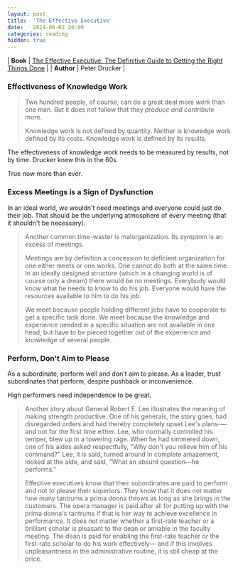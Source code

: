 ```yaml
---
layout: post
title:  'The Effective Executive'
date:   2024-06-02 20:00
categories: reading
hidden: true
---
```


| **Book** | [The Effective Executive: The Definitive Guide to Getting the Right Things Done](https://www.amazon.com/The-Effective-Executive-audiobook/dp/B01N51TCT1/ref=sr_1_1?crid=2BLPZ26ZRXHX3&dib=eyJ2IjoiMSJ9.XMVlbcF1hskqkRCiT4_k4iW0Rd5Szga_lfhNmvxwqgylU7PaRRTXQLCxsYY1-sZkLIvM4lQIdTVsB5LmU0x29fu8yKEATsJZB2JQaYCm-tkNFsSP5u1vQNezV-Qqsco-JUG6ZCwigS3DaEhmon-1QMCQAhCjFy3ogBvwdsLbZ75y9iaEJamhFlZvigcORifPuvobYNV7F5MoniBqCWL6g3ZNYOihaKZKXqD6Ed1d7Zo.UxvYQqXyKWcKKOJQMpECZCffRzVcp6GA9y5gGsVGK-8&dib_tag=se&keywords=effective+executive+peter+drucker&qid=1730515097&s=books&sprefix=effective+exe%2Cstripbooks%2C94&sr=1-1) |
| **Author** | Peter Drucker |


### Effectiveness of Knowledge Work 

> Two hundred people, of course, can do a great deal more _work_ than one man. But it does not follow that they _produce and contribute_ more.
> 
> Knowledge work is not defined by quantity. Neither is knowedge work defined by its costs. Knowledge work is defined by its results.

The effectiveness of knowledge work needs to be measured by results, not by time. Drucker knew this in the 60s. 

True now more than ever.


### Excess Meetings is a Sign of Dysfunction

In an ideal world, we wouldn't need meetings and everyone could just do their job. That should be the underlying atmosphere of every meeting (that it shouldn't be necessary). 

> Another common time-waster is malorganization. Its symptom is an excess of meetings.
> 
> Meetings are by definition a concession to deficient organization for one either meets or one works. One cannot do both at the same time. In an ideally designed structure (which in a changing world is of course only a dream) there would be no meetings. Everybody would know what he needs to know to do his job. Everyone would have the resources available to him to do his job. 
> 
> We meet because people holding different jobs have to cooperate to get a specific task done. We meet because the knowledge and experience needed in a specific situation are not available in one head, but have to be pieced together out of the experience and knowledge of several people.



### Perform, Don't Aim to Please

As a subordinate, perform well and don't aim to please. As a leader, trust subordinates that perform, despite pushback or inconvenience. 

High performers need independence to be great.  

> Another story about General Robert E. Lee illustrates the meaning of making strength productive. One of his generals, the story goes, had disregarded orders and had thereby completely upset Lee's plans-—and not for the first time either. Lee, who normally controlled his temper, blew up in a towering rage. When he had simmered down, one of his aides asked respectfully, "Why don't you relieve him of his command?" Lee, it is said, turned around in complete amazement, looked at the aide, and said, "What an absurd question—he performs."
> 
> Effective executives know that their subordinates are paid to perform and not to please their superiors. They know that it does not matter how many tantrums a prima donna throws as long as she brings in the customers. The opera manager is paid after all for putting up with the prima donna's tantrums if that is her way to achieve excellence in performance. It does not matter whether a first-rate teacher or a brilliant scholar is pleasant to the dean or amiable in the faculty meeting. The dean is paid for enabling the first-rate teacher or the first-rate scholar to do his work effectively— and if this involves unpleasantness in the administrative routine, it is still cheap at the price.

